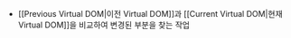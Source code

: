 - [[Previous Virtual DOM|이전 Virtual DOM]]과 [[Current Virtual DOM|현재 Virtual DOM]]을 비교하여 변경된 부분을 찾는 작업